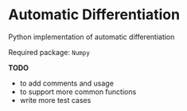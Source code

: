 # Automatic Differentiation

Python implementation of automatic differentiation

Required package: `Numpy`

**TODO**

- to add comments and usage
- to support more common functions
- write more test cases
